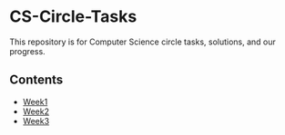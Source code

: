 # **CS-Circle-Tasks**
This repository is for Computer Science circle tasks, solutions, and our progress.

## **Contents**
- [Week1](Weeks/Week1.md)
- [Week2](Weeks/Week2.md)
- [Week3](Weeks/Week3.md)
